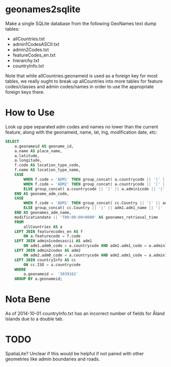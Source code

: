 geonames2sqlite
===============

Make a single SQLite database from the following GeoNames text dump tables:

* allCountries.txt
* admin1CodesASCII.txt
* admin2Codes.txt
* featureCodes_en.txt
* hierarchy.txt
* countryInfo.txt

Note that while allCountries.geonameid is used as a foreign key for most tables,
we really ought to break up allCountries into more tables for feature codes/classes
and admin codes/names in order to use the appropriate foreign keys there.

How to Use
==========

Look up pipe separated adm codes and names no lower than the current feature, along with the geonameid, name, lat, lng, modification date, etc:

```sql
SELECT
	a.geonameid AS geoname_id,
	a.name AS place_name,
	a.latitude,
	a.longitude,
	f.code AS location_type_code,
	f.name AS location_type_name,
	CASE 
		WHEN f.code = 'ADM1' THEN group_concat( a.countrycode || '|' || adm1.adm1_code, '|' ) 
		WHEN f.code = 'ADM2' THEN group_concat( a.countrycode || '|' || adm1.adm1_code || '|' || adm2.adm2_code, '|' )
		ELSE group_concat( a.countrycode || '|' || a.admin1code || '|' || a.admin2code || '|' || a.admin3code || '|' || a.admin4code, '|' )
	END AS geoname_adm_code,
	CASE
		WHEN f.code = 'ADM1' THEN group_concat( cc.Country || '|' || adm1.adm1_name, '|')
		ELSE group_concat( cc.Country || '|' || adm1.adm1_name || '|' || adm2.adm2_name, '|') 
	END AS geonames_adm_name,
	modificationdate || 'T00:00:00+0000' AS geonames_retrieval_time
	FROM
		allCountries AS a
	LEFT JOIN featurecodes_en AS f 
		ON a.featurecode = f.code
	LEFT JOIN admin1codesascii AS adm1 
		ON adm1.adm0_code = a.countrycode AND adm1.adm1_code = a.admin1code
	LEFT JOIN admin2codes AS adm2 
		ON adm2.adm0_code = a.countrycode AND adm2.adm1_code = a.admin1code AND adm2.adm2_code = a.admin2code
	LEFT JOIN countryInfo AS cc 
		ON cc.ISO = a.countrycode
	WHERE
		a.geonameid =  '3039162'
	GROUP BY a.geonameid;
```

Nota Bene
=========

As of 2014-10-01 countryInfo.txt has an incorrect number of fields for Åland Islands due to a double tab.

TODO
====

SpatiaLite?  Unclear if this would be helpful if not paired with other geometries like admin boundaries and roads.
